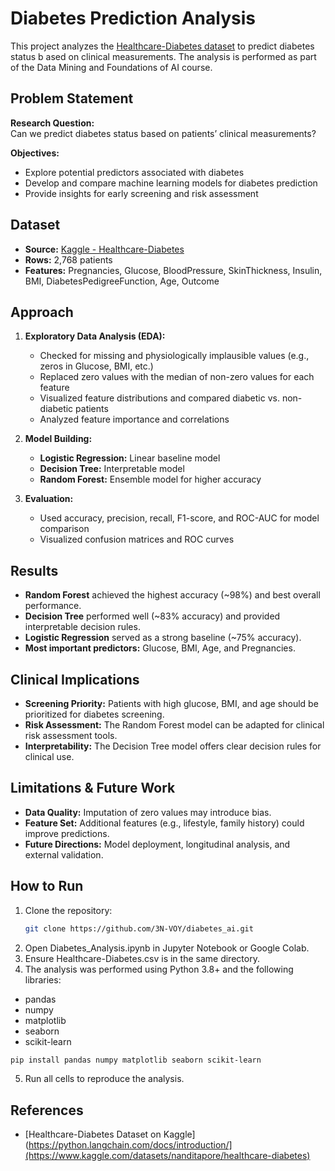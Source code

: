 # Diabetes Prediction Analysis

This project analyzes the [Healthcare-Diabetes dataset](https://www.kaggle.com/datasets/nanditapore/healthcare-diabetes) to predict diabetes status b
ased on clinical measurements. The analysis is performed as part of the Data Mining and Foundations of AI course.

## Problem Statement

**Research Question:**  
Can we predict diabetes status based on patients’ clinical measurements?

**Objectives:**  
- Explore potential predictors associated with diabetes  
- Develop and compare machine learning models for diabetes prediction  
- Provide insights for early screening and risk assessment

## Dataset

- **Source:** [Kaggle - Healthcare-Diabetes](https://www.kaggle.com/datasets/nanditapore/healthcare-diabetes)
- **Rows:** 2,768 patients
- **Features:** Pregnancies, Glucose, BloodPressure, SkinThickness, Insulin, BMI, DiabetesPedigreeFunction, Age, Outcome

## Approach

1. **Exploratory Data Analysis (EDA):**
   - Checked for missing and physiologically implausible values (e.g., zeros in Glucose, BMI, etc.)
   - Replaced zero values with the median of non-zero values for each feature
   - Visualized feature distributions and compared diabetic vs. non-diabetic patients
   - Analyzed feature importance and correlations

2. **Model Building:**
   - **Logistic Regression:** Linear baseline model
   - **Decision Tree:** Interpretable model
   - **Random Forest:** Ensemble model for higher accuracy

3. **Evaluation:**
   - Used accuracy, precision, recall, F1-score, and ROC-AUC for model comparison
   - Visualized confusion matrices and ROC curves

## Results

- **Random Forest** achieved the highest accuracy (~98%) and best overall performance.
- **Decision Tree** performed well (~83% accuracy) and provided interpretable decision rules.
- **Logistic Regression** served as a strong baseline (~75% accuracy).
- **Most important predictors:** Glucose, BMI, Age, and Pregnancies.

## Clinical Implications

- **Screening Priority:** Patients with high glucose, BMI, and age should be prioritized for diabetes screening.
- **Risk Assessment:** The Random Forest model can be adapted for clinical risk assessment tools.
- **Interpretability:** The Decision Tree model offers clear decision rules for clinical use.

## Limitations & Future Work

- **Data Quality:** Imputation of zero values may introduce bias.
- **Feature Set:** Additional features (e.g., lifestyle, family history) could improve predictions.
- **Future Directions:** Model deployment, longitudinal analysis, and external validation.

## How to Run

1. Clone the repository:
   ```bash
   git clone https://github.com/3N-VOY/diabetes_ai.git
   ```
2. Open Diabetes_Analysis.ipynb in Jupyter Notebook or Google Colab.
3. Ensure Healthcare-Diabetes.csv is in the same directory.
4. The analysis was performed using Python 3.8+ and the following libraries:
  - pandas
  - numpy
  - matplotlib
  - seaborn
  - scikit-learn
  ```bash
  pip install pandas numpy matplotlib seaborn scikit-learn
  ```
5. Run all cells to reproduce the analysis.

## References
   * [Healthcare-Diabetes Dataset on Kaggle](https://python.langchain.com/docs/introduction/](https://www.kaggle.com/datasets/nanditapore/healthcare-diabetes)

